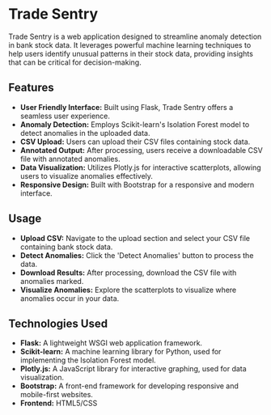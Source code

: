 # Trade Sentry

Trade Sentry is a web application designed to streamline anomaly detection in bank stock data. It leverages powerful machine learning techniques to help users identify unusual patterns in their stock data, providing insights that can be critical for decision-making.

## Features
* **User Friendly Interface:** Built using Flask, Trade Sentry offers a seamless user experience.
* **Anomaly Detection:** Employs Scikit-learn's Isolation Forest model to detect anomalies in the uploaded data.
* **CSV Upload:** Users can upload their CSV files containing stock data.
* **Annotated Output:** After processing, users receive a downloadable CSV file with annotated anomalies.
* **Data Visualization:** Utilizes Plotly.js for interactive scatterplots, allowing users to visualize anomalies effectively.
* **Responsive Design:** Built with Bootstrap for a responsive and modern interface.

## Usage
* **Upload CSV:** Navigate to the upload section and select your CSV file containing bank stock data.
* **Detect Anomalies:** Click the 'Detect Anomalies' button to process the data.
* **Download Results:** After processing, download the CSV file with anomalies marked.
* **Visualize Anomalies:** Explore the scatterplots to visualize where anomalies occur in your data.

## Technologies Used
* **Flask:** A lightweight WSGI web application framework.
* **Scikit-learn:** A machine learning library for Python, used for implementing the Isolation Forest model.
* **Plotly.js:** A JavaScript library for interactive graphing, used for data visualization.
* **Bootstrap:** A front-end framework for developing responsive and mobile-first websites.
* **Frontend:** HTML5/CSS

